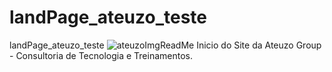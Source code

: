 # landPage_ateuzo_teste
landPage_ateuzo_teste
![ateuzoImgReadMe](https://github.com/aristoteles-aguiar-aadev/landPage_ateuzo_teste/assets/106638927/83ecb88e-89cc-4274-be87-ea8a3dc8fdfd)
Inicio do Site da Ateuzo Group - Consultoria de Tecnologia e Treinamentos.

